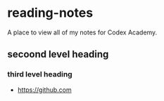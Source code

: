 # reading-notes
A place to view all of my notes for Codex Academy.

## secoond level heading

### third level heading

* https://github.com
